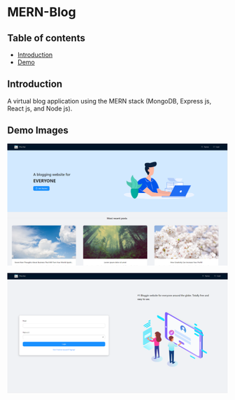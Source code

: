 # MERN-Blog

## Table of contents

- [Introduction](#introduction)
- [Demo](#demo)


## Introduction

A virtual blog application using the MERN stack (MongoDB, Express js, React js, and Node js).

## Demo Images

![Image description](screenshot-1.png)

![Image description](screenshot-2.png)







